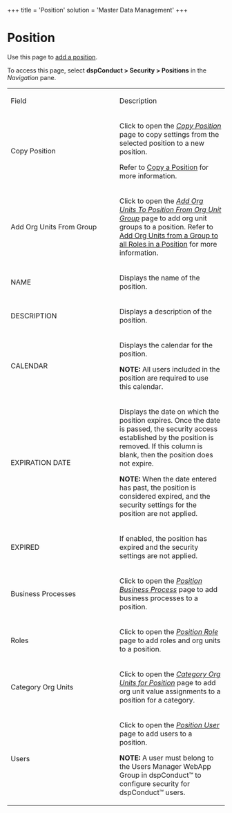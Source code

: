 +++
title = 'Position'
solution = 'Master Data Management'
+++

# Position

<div class="use">

Use this page to [add a position](../Use_Cases/Add_Position).

</div>

To access this page, select **dspConduct \> Security \> Positions** in
the *Navigation* pane.

<table>
<colgroup>
<col style="width: 50%" />
<col style="width: 50%" />
</colgroup>
<tbody>
<tr class="odd">
<td><p>Field</p></td>
<td><p>Description</p></td>
</tr>
<tr class="even">
<td><p>Copy Position</p></td>
<td><p>Click to open the <span style="font-style: italic;"><a href="Copy_Position">Copy Position</a></span> page to copy settings from the selected position to a new position.</p>
<p>Refer to <a href="../Use_Cases/Copy_a_Position">Copy a Position</a> for more information.</p></td>
</tr>
<tr class="odd">
<td><p>Add Org Units From Group</p></td>
<td><p>Click to open the <em><a href="Add_Org_Units_to_Position_from_Org_Unit_Group">Add Org Units To Position From Org Unit Group</a></em> page to add org unit groups to a position. Refer to <a href="../Use_Cases/Add_Org_Units_from_a_Group_to_Roles">Add Org Units from a Group to all Roles in a Position</a> for more information.</p></td>
</tr>
<tr class="even">
<td><p>NAME</p></td>
<td><p>Displays the name of the position.</p></td>
</tr>
<tr class="odd">
<td><p>DESCRIPTION</p></td>
<td><p>Displays a description of the position.</p></td>
</tr>
<tr class="even">
<td><p>CALENDAR</p></td>
<td><p>Displays the calendar for the position.</p>
<p><strong>NOTE:</strong> All users included in the position are required to use this calendar.</p></td>
</tr>
<tr class="odd">
<td><p>EXPIRATION DATE</p></td>
<td><p>Displays the date on which the position expires. Once the date is passed, the security access established by the position is removed. If this column is blank, then the position does not expire.</p>
<p><strong>NOTE:</strong> When the date entered has past, the position is considered expired, and the security settings for the position are not applied.</p></td>
</tr>
<tr class="even">
<td><p>EXPIRED</p></td>
<td><p>If enabled, the position has expired and the security settings are not applied.</p></td>
</tr>
<tr class="odd">
<td><p>Business Processes</p></td>
<td><p>Click to open the <em><a href="Position_Business_Process">Position Business Process</a></em> page to add business processes to a position.</p></td>
</tr>
<tr class="even">
<td><p>Roles</p></td>
<td><p>Click to open the <em><a href="Position_Role">Position Role</a></em> page to add roles and org units to a position.</p></td>
</tr>
<tr class="odd">
<td><p>Category Org Units</p></td>
<td><p>Click to open the <em><a href="Category_Org_Units_for_Position">Category Org Units for Position</a></em> page to add org unit value assignments to a position for a category.</p></td>
</tr>
<tr class="even">
<td><p>Users</p></td>
<td><p>Click to open the <em><a href="Position_User">Position User</a></em> page to add users to a position.</p>
<p><strong>NOTE:</strong> A user must belong to the Users Manager WebApp Group in dspConduct™ to configure security for dspConduct™ users.</p></td>
</tr>
</tbody>
</table>
